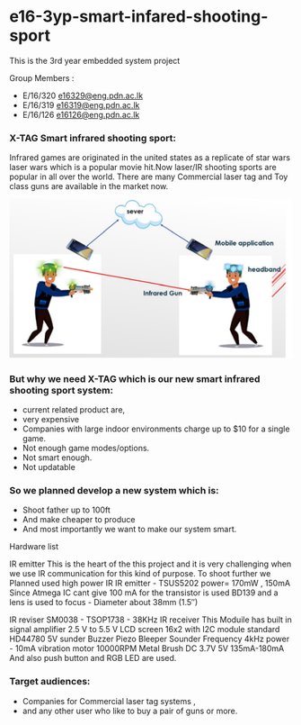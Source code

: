 
# e16-3yp-smart-infared-shooting-sport

This is the 3rd year embedded system project 

Group Members :
* E/16/320 e16329@eng.pdn.ac.lk 
* E/16/319 e16319@eng.pdn.ac.lk 
* E/16/126 e16126@eng.pdn.ac.lk

### X-TAG  Smart infrared shooting sport:

Infrared games are originated in the united states as a replicate of star wars laser wars 
which is a popular movie hit.Now laser/IR shooting sports are popular in all over the world.
There are many Commercial laser tag and Toy class guns are available in the market now.
 
![](https://github.com/cepdnaclk/e16-3yp-smart-infared-shooting-sport/blob/main/images/blog.png)
### But why we need X-TAG which is our new smart infrared shooting sport system:

* current related product are,
* very expensive
* Companies with large indoor environments charge up to $10 for a single game.
* Not enough game modes/options.
* Not smart enough.
* Not updatable


### So we planned develop a new system which is:

* Shoot father up to 100ft
* And make cheaper to produce 
* And most importantly we want to make our system smart.

Hardware list

IR emitter
This is the heart of the this project and it is very challenging when we use IR communication for this kind of purpose. To shoot further we Planned used high power IR
IR emitter - TSUS5202 power= 170mW , 150mA Since Atmega IC cant give 100 mA for the transistor is used BD139 and a lens is used to focus - Diameter about 38mm (1.5″)

IR reviser
SM0038 - TSOP1738 - 38KHz IR receiver
This Moduile has built in
signal amplifier
2.5 V to 5.5 V
LCD screen 16x2 with I2C module
standard HD44780
5V
sunder
Buzzer Piezo Bleeper Sounder
Frequency 4kHz
power - 10mA
vibration motor
10000RPM Metal Brush
DC 3.7V 5V 135mA-180mA
And also push button and RGB LED are used.

### Target audiences:

* Companies  for Commercial laser tag systems ,
* and any other user who like to buy a pair of guns or more.

